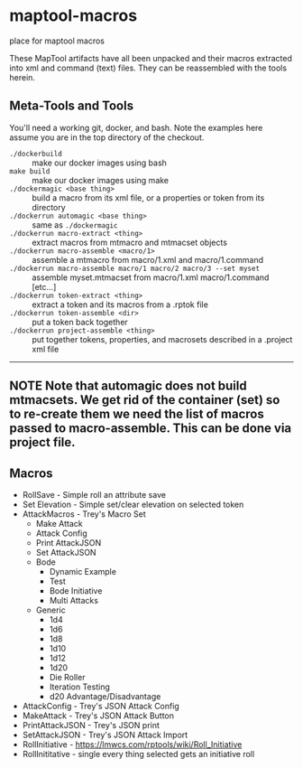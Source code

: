 # maptool-macros
place for maptool macros

These MapTool artifacts have all been unpacked and their macros extracted into
xml and command (text) files.  They can be reassembled with the tools herein.

## Meta-Tools and Tools

You'll need a working git, docker, and bash.   Note the examples here
assume you are in the top directory of the checkout.

<dl>
  <dt><code>./dockerbuild</code></dt>
  <dd>make our docker images using bash</dd>
  <dt><code>make build</code></dt>
  <dd>make our docker images using make</dd>
  <dt><code>./dockermagic &lt;base thing&gt;</code></dt>
  <dd>build a macro from its xml file, or a properties or token from its
  directory</dd>
  <dt><code>./dockerrun automagic &lt;base thing&gt;</code></dt>
  <dd>same as <code>./dockermagic</code></dd>
  <dt><code>./dockerrun macro-extract &lt;thing&gt;</code></dt>
  <dd>extract macros from mtmacro and mtmacset objects</dd>
  <dt><code>./dockerrun macro-assemble &lt;macro/1&gt;</code></dt>
  <dd>assemble a mtmacro from macro/1.xml and macro/1.command</dd>
  <dt><code>./dockerrun macro-assemble macro/1 macro/2 macro/3 --set myset</code></dt>
  <dd>assemble myset.mtmacset from macro/1.xml macro/1.command [etc...]</dd>
  <dt><code>./dockerrun token-extract &lt;thing&gt;</code></dt>
  <dd>extract a token and its macros from a .rptok file</dd>
  <dt><code>./dockerrun token-assemble &lt;dir&gt;</code></dt>
  <dd>put a token back together</dd>
  <dt><code>./dockerrun project-assemble &lt;thing&gt;</code></dt>
  <dd>put together tokens, properties, and macrosets described in a
    .project xml file</dd>
</dl>

---
**NOTE**
Note that automagic does not build mtmacsets.  We get rid of the
container (set) so to re-create them we need the list of macros passed
to macro-assemble.  This can be done via project file.
---

## Macros
* RollSave - Simple roll an attribute save
* Set Elevation - Simple set/clear elevation on selected token
* AttackMacros - Trey's Macro Set
  * Make Attack
  * Attack Config
  * Print AttackJSON
  * Set AttackJSON
  * Bode
    * Dynamic Example
    * Test
    * Bode Initiative
    * Multi Attacks
  * Generic
    * 1d4
    * 1d6
    * 1d8
    * 1d10
    * 1d12
    * 1d20
    * Die Roller
    * Iteration Testing
    * d20 Advantage/Disadvantage
* AttackConfig - Trey's JSON Attack Config
* MakeAttack - Trey's JSON Attack Button
* PrintAttackJSON - Trey's JSON print
* SetAttackJSON - Trey's JSON Attack Import
* RollInitiative - https://lmwcs.com/rptools/wiki/Roll_Initiative
* RollInititative - single  every thing selected gets an initiative roll

